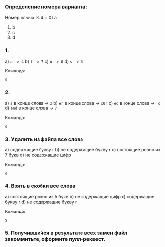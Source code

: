 ### Определение номера варианта:

Номер ключа % 4 =
0) a
1) b
2) c
3) d

### 1.
a) `a -> 4`
b) `t -> 7`
c) `o -> 0`
d) `s -> 5`

Команда:

```
$
```

### 2.
a) `s` в конце слова -> `z`
b) `er` в конце слова -> `x0r`
c) `ed` в конце слова -> `'d`
d) `and` в конце слова -> `7`

Команда:

```
$
```

### 3. Удалить из файла все слова
a) содержащие букву r
b) не содержащие букву r
c) состоящие ровно из 7 букв
d) не содержащие цифр

Команда:

```
$
```

### 4. Взять в скобки все слова
a) состоящие ровно из 5 букв
b) не содержащие цифр
c) содержащие букву r
d) не содержащие букву r

Команда:

```
$
```

### 5. Получившийся в результате всех замен файл закоммитьте, оформите пулл-реквест.
